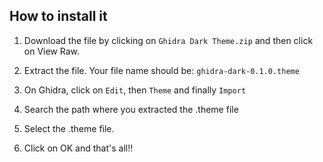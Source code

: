 ## How to install it

1. Download the file by clicking on `Ghidra Dark Theme.zip` and then click on View Raw.

2. Extract the file. Your file name should be: `ghidra-dark-0.1.0.theme`

2. On Ghidra, click on `Edit`, then `Theme` and finally `Import`

3. Search the path where you extracted the .theme file

4. Select the .theme file.

5. Click on OK and that's all!!